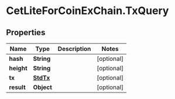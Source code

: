 # CetLiteForCoinExChain.TxQuery

## Properties
Name | Type | Description | Notes
------------ | ------------- | ------------- | -------------
**hash** | **String** |  | [optional] 
**height** | **String** |  | [optional] 
**tx** | [**StdTx**](StdTx.md) |  | [optional] 
**result** | **Object** |  | [optional] 
